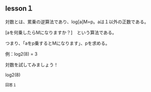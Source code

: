 lesson１
------------------

対数とは、累乗の逆算法であり、log[a]M=p。aは１以外の正数である。

[aを何乗したらMになりますか？]　という算法である。

つまり、「aをp乗するとMになります」、pを求める。

例：log2(8) = 3 

対数を試してみましょう！

log2(8)

```
回答１
```